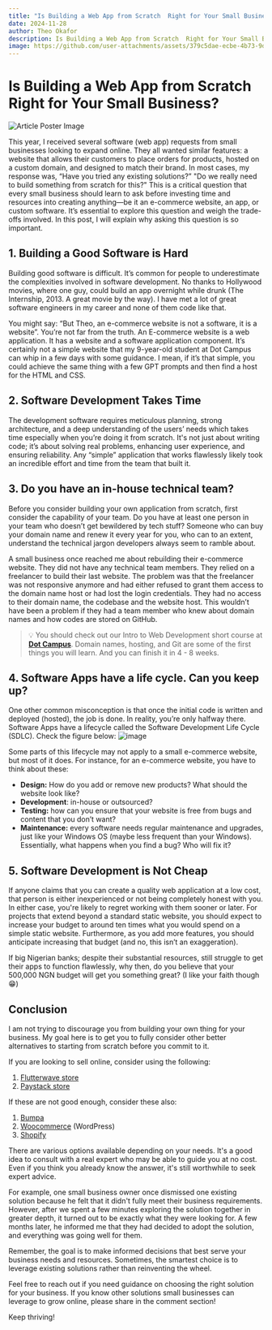 ```yaml
---
title: "Is Building a Web App from Scratch  Right for Your Small Business?"
date: 2024-11-28
author: Theo Okafor
description: Is Building a Web App from Scratch  Right for Your Small Business? Find out in this post whether your business can handle it or you are better off with an existing solution
image: https://github.com/user-attachments/assets/379c5dae-ecbe-4b73-9df9-ac7e1fcad2f5
---
```

# Is Building a Web App from Scratch  Right for Your Small Business?

![Article Poster Image](https://github.com/user-attachments/assets/379c5dae-ecbe-4b73-9df9-ac7e1fcad2f5)

This year, I received several software (web app) requests from small businesses looking to expand online. They all wanted similar features: a website that allows their customers to place orders for products, hosted on a custom domain, and designed to match their brand. In most cases, my response was, “Have you tried any existing solutions?”
"Do we really need to build something from scratch for this?" This is a critical question that every small business should learn to ask before investing time and resources into creating anything—be it an e-commerce website, an app, or custom software. It’s essential to explore this question and weigh the trade-offs involved. In this post, I will explain why asking this question is so important.

## 1. Building a Good Software is Hard

Building good software is difficult. It’s common for people to underestimate the complexities involved in software development. No thanks to Hollywood movies, where one guy, could build an app overnight while drunk (The Internship, 2013. A great movie by the way). I have met a lot of great software engineers in my career and none of them code like that.

You might say: “But Theo, an e-commerce website is not a software, it is a website”. You’re not far from the truth. An E-commerce website is a web application. It has a website and a software application component. It’s certainly not a simple website that my 9-year-old student at Dot Campus can whip in a few days with some guidance. I mean, if it’s that simple, you could achieve the same thing with a few GPT prompts and then find a host for the HTML and CSS.

## 2. Software Development Takes Time

The development software requires meticulous planning, strong architecture, and a deep understanding of the users’ needs which takes time especially when you’re doing it from scratch. It's not just about writing code; it’s about solving real problems, enhancing user experience, and ensuring reliability. Any “simple” application that works flawlessly likely took an incredible effort and time from the team that built it.

## 3. Do you have an in-house technical team?

Before you consider building your own application from scratch, first consider the capability of your team. Do you have at least one person in your team who doesn’t get bewildered by tech stuff? Someone who can buy your domain name and renew it every year for you, who can to an extent, understand the technical jargon developers always seem to ramble about.

A small business once reached me about rebuilding their e-commerce website. They did not have any technical team members. They relied on a freelancer to build their last website. The problem was that the freelancer was not responsive anymore and had either refused to grant them access to the domain name host or had lost the login credentials. They had no access to their domain name, the codebase and the website host. This wouldn’t have been a problem if they had a team member who knew about domain names and how codes are stored on GitHub.

>💡 You should check out our Intro to Web Development short course at [**Dot Campus**](https://dotcampus.co/register?learningInterest=web%20development). Domain names, hosting, and Git are some of the first things you will learn. And you can finish it in 4 - 8 weeks.

## 4. Software Apps have a life cycle. Can you keep up?

One other common misconception is that once the initial code is written and deployed (hosted), the job is done. In reality, you’re only halfway there. Software Apps have a lifecycle called the Software Development Life Cycle (SDLC). Check the figure below:
![image](https://github.com/user-attachments/assets/e67029b0-8e4d-46e7-b4b6-a60b4278b7c8)


Some parts of this lifecycle may not apply to a small e-commerce website, but most of it does. For instance, for an e-commerce website, you have to think about these:

- **Design:** How do you add or remove new products? What should the website look like?
- **Development**: in-house or outsourced?
- **Testing:** how can you ensure that your website is free from bugs and content that you don’t want?
- **Maintenance:** every software needs regular maintenance and upgrades, just like your Windows OS (maybe less frequent than your Windows). Essentially, what happens when you find a bug? Who will fix it?

## 5. Software Development is Not Cheap

If anyone claims that you can create a quality web application at a low cost, that person is either inexperienced or not being completely honest with you. In either case, you're likely to regret working with them sooner or later. For projects that extend beyond a standard static website, you should expect to increase your budget to around ten times what you would spend on a simple static website. Furthermore, as you add more features, you should anticipate increasing that budget (and no, this isn’t an exaggeration).

If big Nigerian banks; despite their substantial resources, still struggle to get their apps to function flawlessly, why then, do you believe that your 500,000 NGN budget will get you something great? (I like your faith though 😁)

## Conclusion

I am not trying to discourage you from building your own thing for your business. My goal here is to get you to fully consider other better alternatives to starting from scratch before you commit to it.

If you are looking to sell online, consider using the following:

1. [Flutterwave store](https://flutterwave.com/ng/store)
2. [Paystack store](https://paystack.com/storefront/)

If these are not good enough, consider these also:

1. [Bumpa](https://www.getbumpa.com/)
2. [Woocommerce](https://woocommerce.com/) (WordPress)
3.  [Shopify](https://www.shopify.com/)

There are various options available depending on your needs. It's a good idea to consult with a real expert who may be able to guide you at no cost. Even if you think you already know the answer, it's still worthwhile to seek expert advice.

For example, one small business owner once dismissed one existing solution because he felt that it didn't fully meet their business requirements. However, after we spent a few minutes exploring the solution together in greater depth, it turned out to be exactly what they were looking for. A few months later, he informed me that they had decided to adopt the solution, and everything was going well for them.

Remember, the goal is to make informed decisions that best serve your business needs and resources. Sometimes, the smartest choice is to leverage existing solutions rather than reinventing the wheel.

Feel free to reach out if you need guidance on choosing the right solution for your business. If you know other solutions small businesses can leverage to grow online, please share in the comment section!

Keep thriving!
